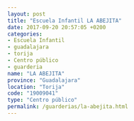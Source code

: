 ```yaml
---
layout: post
title: "Escuela Infantil LA ABEJITA"
date: 2017-09-20 20:57:05 +0200
categories:
- Escuela Infantil
- guadalajara
- torija
- Centro público
- guarderia
name: "LA ABEJITA"
province: "Guadalajara"
location: "Torija"
code: "19009041"
type: "Centro público"
permalink: /guarderias/la-abejita.html
---
```


